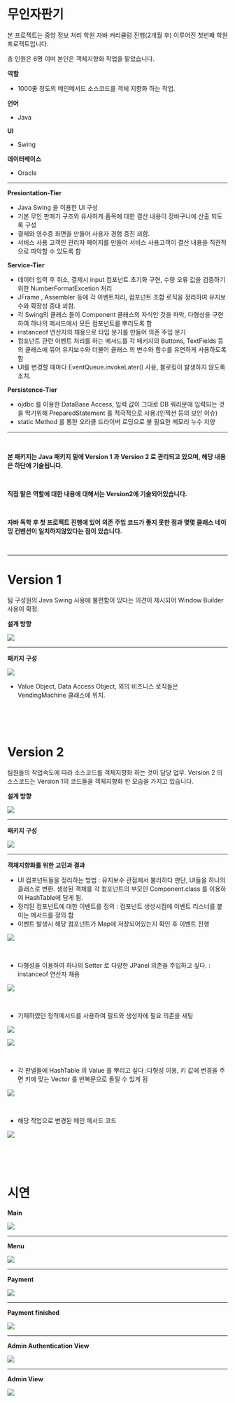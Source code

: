 # 무인자판기
본 프로젝트는 중앙 정보 처리 학원 자바 커리큘럼 진행(2개월 후) 이루어진 첫번째 학원 프로젝트입니다.

총 인원은 6명 이며 본인은 객체지향화 작업을 맡았습니다.

**역할**
* 1000줄 정도의 메인메서드 소스코드를 객체 지향화 하는 작업.

 
 **언어**
 * Java
 
**UI**
* Swing 

**데이터베이스**
* Oracle

<hr>

**Presiontation-Tier**

* Java Swing 을 이용한 UI 구성
* 기본 무인 판매기 구조와 유사하게 품목에 대한 결산 내용이 장바구니에 산출 되도록 구성
* 결제와 영수증 화면을 만들어 사용자 경험 증진 꾀함.
* 서비스 사용 고객인 관리자 페이지를 만들어 서비스 사용고객이 결산 내용을 직관적으로 파악할 수 있도록 함

**Service-Tier**

* 데이터 입력 후 취소, 결제시 input 컴포넌트 초기화 구현, 수량 오류 값을 검증하기위한 NumberFormatExcetion 처리
* JFrame , Assembler 등에 각 이벤트처리, 컴포넌트 조합 로직을 정리하여 유지보수와 확장성 증대 꾀함.
* 각 Swing의 클래스 들이 Component 클래스의 자식인 것을 파악, 다형성을 구현하여 하나의 메서드에서 모든 컴포넌트를 뿌리도록 함
* instanceof 연산자의 채용으로 타입 분기를 만들어 의존 주입 분기
* 컴포넌트 관련 이벤트 처리를 하는 메서드를 각 패키지의 Buttons, TextFields 등의 클래스에 묶어 유지보수와 더불어 클래스 의 변수와 함수를 유연하게 사용하도록 함
* UI를 변경할 때마다 EventQueue.invokeLater() 사용, 블로킹이 발생하지 않도록 조치.

**Persistence-Tier**

* ojdbc 를 이용한 DataBase Access, 입력 값이 그대로 DB 쿼리문에 입력되는 것을 막기위해 PreparedStatement 를 적극적으로 사용.(인젝션 등의 보안 이슈)
* static Method 를 통한 오라클 드라이버 로딩으로 불 필요한 메모리 누수 지양

<hr>
<br>

**본 패키지는 Java 패키지 밑에 Version 1 과 Version 2 로 관리되고 있으며, 해당 내용은 하단에 기술됩니다.**

<br>

**직접 맡은 역할에 대한 내용에 대해서는 Version2에 기술되어있습니다.**

<br>

**자바 독학 후 첫 프로젝트 진행에 있어 의존 주입 코드가 좋지 못한 점과 몇몇 클래스 네이밍 컨벤션이 일치하지않았다는 점이 있습니다.**

<br>
<hr>

# Version 1

팀 구성원의 Java Swing 사용에 불편함이 있다는 의견이 제시되어 Window Builder 사용이 확정.

**설계 방향**

![](https://github.com/soominJung0413/-Unmanned-Vending-Machine-Project/blob/main/projectimage/Version%20%EC%95%84%ED%82%A4%ED%85%8D%EC%B3%90.PNG)

<hr>

**패키지 구성**

![](https://github.com/soominJung0413/-Unmanned-Vending-Machine-Project/blob/main/projectimage/Version%201%20%ED%8C%A8%ED%82%A4%EC%A7%80%20%EA%B5%AC%EC%A1%B0.PNG)

* Value Object, Data Access Object, 외의 비즈니스 로직들은 VendingMachine 클래스에 위치.
<br>
<br>
<br>

# Version 2

팀원들의 작업속도에 따라 소스코드를 객체지향화 하는 것이 담당 업무. Version 2 의 소스코드는 Version 1의 코드들을 객체지향화 한 모습을 가지고 있습니다.

**설계 방향**

![](https://github.com/soominJung0413/-Unmanned-Vending-Machine-Project/blob/main/projectimage/Version2%20%EC%95%84%ED%82%A4%ED%85%8D%EC%B3%90.PNG)

<hr>

**패키지 구성**

![](https://github.com/soominJung0413/-Unmanned-Vending-Machine-Project/blob/main/projectimage/Version%202%20%ED%8C%A8%ED%82%A4%EC%A7%80%20%EA%B5%AC%EC%A1%B0.png)


<hr> 

**객체지향화를 위한 고민과 결과**

* UI 컴포넌트들을 정리하는 방법 : 유지보수 관점에서 불리하다 판단, UI들을 하나의 클래스로 변환. 생성된 객체를 각 컴포넌트의 부모인 Component.class 를 이용하여 HashTable에 담게 됨.
* 정리된 컴포넌트에 대한 이벤트를 정의 : 컴포넌트 생성시점에 이벤트 리스너를 붙이는 메서드를 정의 함
* 이벤트 발생시 해당 컴포넌트가 Map에 저장되어있는지 확인 후 이벤트 진행

![](https://github.com/soominJung0413/-Unmanned-Vending-Machine-Project/blob/main/projectimage/%EB%AC%B4%EC%9D%B8%EC%9E%90%ED%8C%90%EA%B8%B0%20%EC%BB%B4%ED%8F%AC%EB%84%8C%ED%8A%B8%20%EA%B4%80%EB%A6%AC%20%ED%81%B4%EB%9E%98%EC%8A%A4%2C%20%EC%9D%B4%EB%B2%A4%ED%8A%B8%20%EB%A9%94%EC%84%9C%EB%93%9C%20%ED%81%AC%EA%B8%B0%EC%A1%B0%EC%A0%88.png)

<br>

* 다형성을 이용하여 하나의 Setter 로 다양한 JPanel 의존을 주입하고 싶다. : instanceof 연산자 채용

![](https://github.com/soominJung0413/-Unmanned-Vending-Machine-Project/blob/main/projectimage/%EB%A9%94%EC%9D%B8%ED%94%84%EB%A0%88%EC%9E%84%20%ED%81%AC%EA%B8%B0%EC%A1%B0%EC%A0%88.png)


<br>

* 기제하였던 정적메서드를 사용하여 필드와 생성자에 필요 의존을 세팅

![](https://github.com/soominJung0413/-Unmanned-Vending-Machine-Project/blob/main/projectimage/%EC%96%B4%EC%85%88%EB%B8%94%EB%9F%AC%20%ED%81%AC%EA%B8%B0%EC%A1%B0%EC%A0%88.png)

![](https://github.com/soominJung0413/-Unmanned-Vending-Machine-Project/blob/main/projectimage/%EC%96%B4%EC%85%88%EB%B8%94%EB%9F%AC1%20%ED%81%AC%EA%B8%B0%EC%A1%B0%EC%A0%88.png)

<br>

* 각 판넬들에 HashTable 의 Value 를 뿌리고 싶다 :다형성 이용, 키 값에 변경을 주면 키에 맞는 Vector<Component> 를 반복문으로 돌릴 수 있게 됨 

![](https://github.com/soominJung0413/-Unmanned-Vending-Machine-Project/blob/main/projectimage/%EB%8B%A4%ED%98%95%EC%84%B1%EC%9D%84%20%EC%9D%B4%EC%9A%A9%ED%95%9C%20UI%20%EC%A0%84%EA%B0%9C%20%EB%A9%94%EC%84%9C%EB%93%9C%20%EC%82%AC%EC%9A%A9.PNG)

<br>

* 해당 작업으로 변경된 메인 메서드 코드

![](https://github.com/soominJung0413/-Unmanned-Vending-Machine-Project/blob/main/projectimage/%EB%A9%94%EC%9D%B8%EB%A9%94%EC%84%9C%EB%93%9C.PNG)

<br>
<br>
<br>

# 시연

**Main**

![](https://github.com/soominJung0413/-Unmanned-Vending-Machine-Project/blob/main/projectimage/%EB%A9%94%EC%9D%B8.PNG)

<hr>

**Menu**

![](https://github.com/soominJung0413/-Unmanned-Vending-Machine-Project/blob/main/projectimage/%EB%A9%94%EB%89%B4.PNG)

<hr>

**Payment**

![](https://github.com/soominJung0413/-Unmanned-Vending-Machine-Project/blob/main/projectimage/%EA%B2%B0%EC%A0%9C.PNG)

<hr>

**Payment finished**

![](https://github.com/soominJung0413/-Unmanned-Vending-Machine-Project/blob/main/projectimage/%EC%98%81%EC%88%98%EC%A6%9D.PNG)

<hr>

**Admin Authentication View**

![](https://github.com/soominJung0413/-Unmanned-Vending-Machine-Project/blob/main/projectimage/%EA%B4%80%EB%A6%AC%EC%9E%90%EB%A1%9C%EA%B7%B8%EC%9D%B8.PNG)

<hr>

**Admin View**

![](https://github.com/soominJung0413/-Unmanned-Vending-Machine-Project/blob/main/projectimage/%EA%B4%80%EB%A6%AC%EC%9E%90%ED%99%94%EB%A9%B4.PNG)
